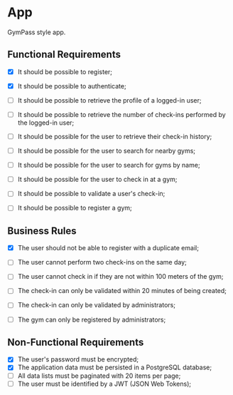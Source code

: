 # App

GymPass style app.

## Functional Requirements

- [x] It should be possible to register;
- [x] It should be possible to authenticate;
- [ ] It should be possible to retrieve the profile of a logged-in user;
- [ ] It should be possible to retrieve the number of check-ins performed by the logged-in user;
- [ ] It should be possible for the user to retrieve their check-in history;
- [ ] It should be possible for the user to search for nearby gyms;
- [ ] It should be possible for the user to search for gyms by name;
- [ ] It should be possible for the user to check in at a gym;
- [ ] It should be possible to validate a user's check-in;
- [ ] It should be possible to register a gym;


## Business Rules

- [x] The user should not be able to register with a duplicate email;
- [ ] The user cannot perform two check-ins on the same day;
- [ ] The user cannot check in if they are not within 100 meters of the gym;
- [ ] The check-in can only be validated within 20 minutes of being created;
- [ ] The check-in can only be validated by administrators;
- [ ] The gym can only be registered by administrators;


## Non-Functional Requirements

- [x] The user's password must be encrypted;
- [x] The application data must be persisted in a PostgreSQL database;
- [ ] All data lists must be paginated with 20 items per page;
- [ ] The user must be identified by a JWT (JSON Web Tokens);